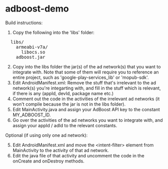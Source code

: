 adboost-demo
============

Build instructions:

1. Copy the following into the 'libs' folder:
<pre>
  libs/
    armeabi-v7a/
      libocs.so
    adboost.jar
</pre>
2. Copy into the libs folder the jar(s) of the ad network(s) that you want to integrate with. Note that some of them will require you to reference an entire project, such as 'google-play-services_lib' or 'mopub-sdk'.
3. Edit AndroidManifest.xml: Remove the stuff that's irrelevant to the ad network(s) you're integarting with, and fill in the stuff which is relevant, if there is any (appId, devId, package name etc.)
4. Comment out the code in the activities of the irrelevant ad networks (it won't compile because the jar is not in the libs folder).
5. Edit MainActivity.java and assign your AdBoost API key to the constant MY_ADBOOST_ID.
6. Go over the activities of the ad networks you want to integrate with, and assign your appId / adId to the relevant constants.

Optional (if using only one ad network):

5. Edit AndroidManifest.xml and move the &lt;intent-filter&gt; element from MainActivity to the activity of that ad network.
6. Edit the java file of that activity and uncomment the code in the onCreate and onDestroy methods.
